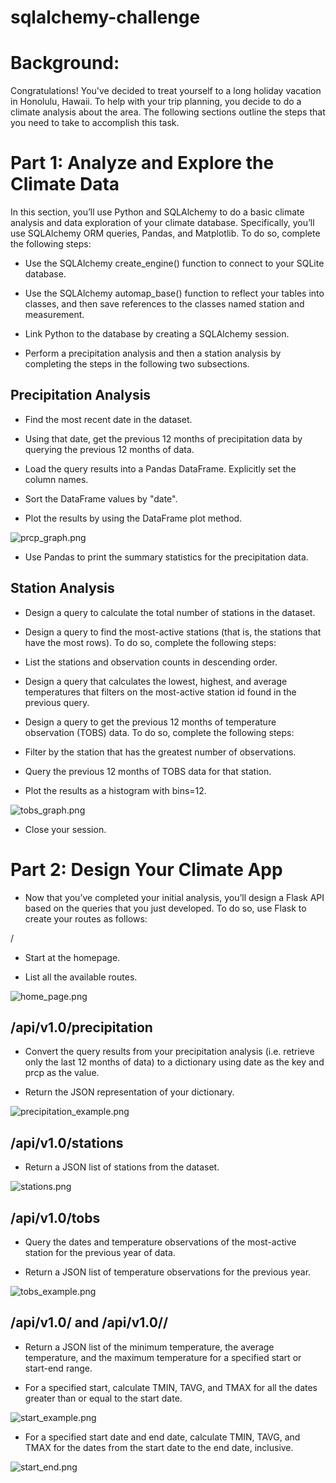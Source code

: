 # sqlalchemy-challenge

# Background:
Congratulations! You've decided to treat yourself to a long holiday vacation in Honolulu, Hawaii. To help with your trip planning, you decide to do a climate analysis about the area. The following sections outline the steps that you need to take to accomplish this task.

# Part 1: Analyze and Explore the Climate Data

In this section, you’ll use Python and SQLAlchemy to do a basic climate analysis and data exploration of your climate database. Specifically, you’ll use SQLAlchemy ORM queries, Pandas, and Matplotlib. To do so, complete the following steps:


- Use the SQLAlchemy create_engine() function to connect to your SQLite database.

- Use the SQLAlchemy automap_base() function to reflect your tables into classes, and then save references to the classes named station and measurement.

- Link Python to the database by creating a SQLAlchemy session.

- Perform a precipitation analysis and then a station analysis by completing the steps in the following two subsections.

## Precipitation Analysis

- Find the most recent date in the dataset.

- Using that date, get the previous 12 months of precipitation data by querying the previous 12 months of data.

- Load the query results into a Pandas DataFrame. Explicitly set the column names.

- Sort the DataFrame values by "date".

- Plot the results by using the DataFrame plot method.

![prcp_graph.png](https://github.com/tgrishanina/sqlalchemy-challenge/blob/main/Images/prcp_graph.png)

- Use Pandas to print the summary statistics for the precipitation data.



## Station Analysis

- Design a query to calculate the total number of stations in the dataset.

- Design a query to find the most-active stations (that is, the stations that have the most rows). To do so, complete the following steps:

- List the stations and observation counts in descending order.

- Design a query that calculates the lowest, highest, and average temperatures that filters on the most-active station id found in the previous query.

- Design a query to get the previous 12 months of temperature observation (TOBS) data. To do so, complete the following steps:

- Filter by the station that has the greatest number of observations.

- Query the previous 12 months of TOBS data for that station.

- Plot the results as a histogram with bins=12.

![tobs_graph.png](https://github.com/tgrishanina/sqlalchemy-challenge/blob/main/Images/tobs_graph.png)

- Close your session.

# Part 2: Design Your Climate App

- Now that you’ve completed your initial analysis, you’ll design a Flask API based on the queries that you just developed. To do so, use Flask to create your routes as follows:

/

- Start at the homepage.

- List all the available routes.

![home_page.png](https://github.com/tgrishanina/sqlalchemy-challenge/blob/main/Images/home_page.png)

## /api/v1.0/precipitation

- Convert the query results from your precipitation analysis (i.e. retrieve only the last 12 months of data) to a dictionary using date as the key and prcp as the value.

- Return the JSON representation of your dictionary.

![precipitation_example.png](https://github.com/tgrishanina/sqlalchemy-challenge/blob/main/Images/precipitation_example.png)

## /api/v1.0/stations

- Return a JSON list of stations from the dataset.

![stations.png](https://github.com/tgrishanina/sqlalchemy-challenge/blob/main/Images/stations.png)

## /api/v1.0/tobs

- Query the dates and temperature observations of the most-active station for the previous year of data.

- Return a JSON list of temperature observations for the previous year.

![tobs_example.png](https://github.com/tgrishanina/sqlalchemy-challenge/blob/main/Images/tobs_example.png)

## /api/v1.0/<start> and /api/v1.0/<start>/<end>

- Return a JSON list of the minimum temperature, the average temperature, and the maximum temperature for a specified start or start-end range.

- For a specified start, calculate TMIN, TAVG, and TMAX for all the dates greater than or equal to the start date.

![start_example.png](https://github.com/tgrishanina/sqlalchemy-challenge/blob/main/Images/start_example.png)

- For a specified start date and end date, calculate TMIN, TAVG, and TMAX for the dates from the start date to the end date, inclusive.

![start_end.png](https://github.com/tgrishanina/sqlalchemy-challenge/blob/main/Images/start_end.png)
